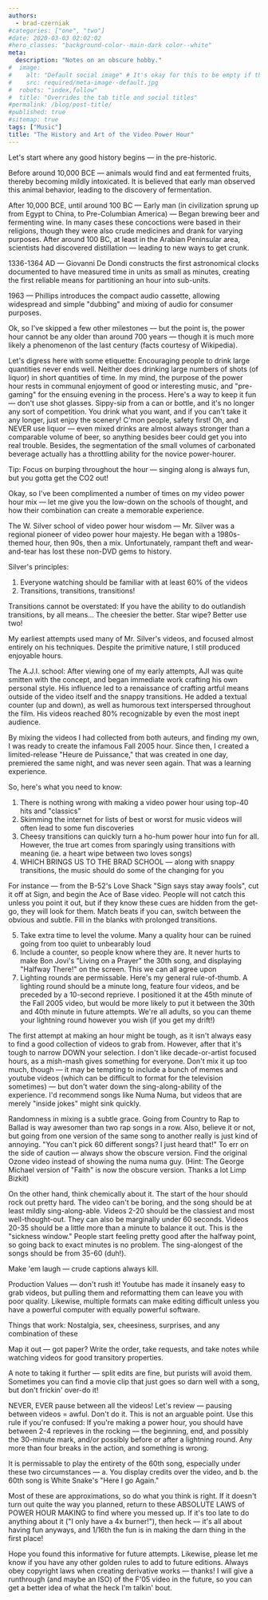 ```yaml
---
authors:
  - brad-czerniak
#categories: ["one", "two"]
#date: 2020-03-03 02:02:02
#hero_classes: "background-color--main-dark color--white"
meta:
  description: "Notes on an obscure hobby."
#  image:
#    alt: "Default social image" # It's okay for this to be empty if the image is decorative
#    src: required/meta-image--default.jpg
#  robots: "index,follow"
#  title: "Overrides the tab title and social titles"
#permalink: /blog/post-title/
#published: true
#sitemap: true
tags: ["Music"]
title: "The History and Art of the Video Power Hour"
---
```


Let's start where any good history begins — in the pre-historic.

Before around 10,000 BCE — animals would find and eat fermented fruits, thereby becoming mildly intoxicated. It is believed
that early man observed this animal behavior, leading to the discovery of fermentation.

After 10,000 BCE, until around 100 BC — Early man (in civilization sprung up from Egypt to China, to Pre-Columbian America)
 — Began brewing beer and fermenting wine. In many cases these concoctions were based in their religions, though they were
 also crude medicines and drank for varying purposes. After around 100 BC, at least in the Arabian Peninsular area, scientists
 had discovered distillation — leading to new ways to get crunk.

1336-1364 AD — Giovanni De Dondi constructs the first astronomical clocks documented to have measured time in units as small
as minutes, creating the first reliable means for partitioning an hour into sub-units.

1963 — Phillips introduces the compact audio cassette, allowing widespread and simple "dubbing" and mixing of audio for
consumer purposes.

Ok, so I've skipped a few other milestones — but the point is, the power hour cannot be any older than around 700 years —
though it is much more likely a phenomenon of the last century (facts courtesy of Wikipedia).

Let's digress here with some etiquette: Encouraging people to drink large quantities never ends well. Neither does drinking
large numbers of shots (of liquor) in short quantities of time. In my mind, the purpose of the power hour rests in communal
enjoyment of good or interesting music, and "pre-gaming" for the ensuing evening in the process. Here's a way to keep it
fun — don't use shot glasses. Sippy-sip from a can or bottle, and it's no longer any sort of competition. You drink what
you want, and if you can't take it any longer, just enjoy the scenery! C'mon people, safety first! Oh, and NEVER use liquor
 — even mixed drinks are almost always stronger than a comparable volume of beer, so anything besides beer could get you
 into real trouble. Besides, the segmentation of the small volumes of carbonated beverage actually has a throttling ability
 for the novice power-hourer.

Tip: Focus on burping throughout the hour — singing along is always fun, but you gotta get the CO2 out!

Okay, so I've been complimented a number of times on my video power hour mix — let me give you the low-down on the schools
of thought, and how their combination can create a memorable experience.

The W. Silver school of video power hour wisdom — Mr. Silver was a regional pioneer of video power hour majesty. He began
with a 1980s-themed hour, then 90s, then a mix. Unfortunately, rampant theft and wear-and-tear has lost these non-DVD gems
to history.

Silver's principles:

  1. Everyone watching should be familiar with at least 60% of the videos
  2. Transitions, transitions, transitions!

Transitions cannot be overstated: If you have the ability to do outlandish transitions, by all means… The cheesier the better.
Star wipe? Better use two!

My earliest attempts used many of Mr. Silver's videos, and focused almost entirely on his techniques. Despite the primitive
nature, I still produced enjoyable hours.

The A.J.I. school: After viewing one of my early attempts, AJI was quite smitten with the concept, and began immediate work
crafting his own personal style. His influence led to a renaissance of crafting artful means outside of the video itself
and the snappy transitions. He added a textual counter (up and down), as well as humorous text interspersed throughout the
film. His videos reached 80% recognizable by even the most inept audience.

By mixing the videos I had collected from both auteurs, and finding my own, I was ready to create the infamous Fall 2005
hour. Since then, I created a limited-release "Heure de Puissance," that was created in one day, premiered the same night,
and was never seen again. That was a learning experience.

So, here's what you need to know:

  1. There is nothing wrong with making a video power hour using top-40 hits and "classics"
  2. Skimming the internet for lists of best or worst for music videos will often lead to some fun discoveries
  3. Cheesy transitions can quickly turn a ho-hum power hour into fun for all. However, the true art comes from sparingly
    using transitions with meaning (ie. a heart wipe between two loves songs)
  4. WHICH BRINGS US TO THE BRAD SCHOOL — along with snappy transitions, the music should do some of the changing for you

For instance — from the B-52's Love Shack "Sign says stay away fools", cut it off at Sign, and begin the Ace of Base video.
People will not catch this unless you point it out, but if they know these cues are hidden from the get-go, they will look
for them. Match beats if you can, switch between the obvious and subtle. Fill in the blanks with prolonged transitions.

  5. Take extra time to level the volume. Many a quality hour can be ruined going from too quiet to unbearably loud
  6. Include a counter, so people know where they are. It never hurts to make Bon Jovi's "Living on a Prayer" the 30th song,
    and displaying "Halfway There!" on the screen. This we can all agree upon
  7. Lighting rounds are permissable. Here's my general rule-of-thumb. A lighting round should be a minute long, feature
    four videos, and be preceded by a 10-second reprieve. I positioned it at the 45th minute of the Fall 2005 video, but
    would be more likely to put it between the 30th and 40th minute in future attempts. We're all adults, so you can theme
    your lightning round however you wish (if you get my drift!)

The first attempt at making an hour might be tough, as it isn't always easy to find a good collection of videos to grab
from. However, after that it's tough to narrow DOWN your selection. I don't like decade-or-artist focused hours, as a
mish-mash gives something for everyone. Don't mix it up too much, though — it may be tempting to include a bunch of memes
and youtube videos (which can be difficult to format for the television sometimes) — but don't water down the sing-along-ability
of the experience. I'd recommend songs like Numa Numa, but videos that are merely "inside jokes" might sink quickly.

Randomness in mixing is a subtle grace. Going from Country to Rap to Ballad is way awesomer than two rap songs in a row.
Also, believe it or not, but going from one version of the same song to another really is just kind of annoying. "You can't
pick 60 different songs? I just heard that!" To err on the side of caution — always show the obscure version. Find the original
Ozone video instead of showing the numa numa guy. (Hint: The George Michael version of "Faith" is now the obscure version.
Thanks a lot Limp Bizkit)

On the other hand, think chemically about it. The start of the hour should rock out pretty hard. The video can't be boring,
and the song should be at least mildly sing-along-able. Videos 2-20 should be the classiest and most well-thought-out. They
can also be marginally under 60 seconds. Videos 20-35 should be a little more than a minute to balance it out. This is the
"sickness window." People start feeling pretty good after the halfway point, so going back to exact minutes is no problem.
The sing-alongest of the songs should be from 35-60 (duh!).

Make 'em laugh — crude captions always kill.

Production Values — don't rush it! Youtube has made it insanely easy to grab videos, but pulling them and reformatting them
can leave you with poor quality. Likewise, multiple formats can make editing difficult unless you have a powerful computer
with equally powerful software.

Things that work: Nostalgia, sex, cheesiness, surprises, and any combination of these

Map it out — got paper? Write the order, take requests, and take notes while watching videos for good transitory properties.

A note to taking it further — split edits are fine, but purists will avoid them. Sometimes you can find a movie clip that
just goes so darn well with a song, but don't frickin' over-do it!

NEVER, EVER pause between all the videos! Let's review — pausing between videos = awful. Don't do it. This is not an arguable
point. Use this rule if you're confused: If you're making a power hour, you should have between 2-4 reprieves in the rocking
 — the beginning, end, and possibly the 30-minute mark, and/or possibly before or after a lightning round. Any more than
 four breaks in the action, and something is wrong.

It is permissable to play the entirety of the 60th song, especially under these two circumstances — a. You display credits
over the video, and b. the 60th song is White Snake's "Here I go Again."

Most of these are approximations, so do what you think is right. If it doesn't turn out quite the way you planned, return
to these ABSOLUTE LAWS of POWER HOUR MAKING to find where you messed up. If it's too late to do anything about it ("I only
have a 4x burner!"), then heck — it's all about having fun anyways, and 1/16th the fun is in making the darn thing in the
first place!

Hope you found this informative for future attempts. Likewise, please let me know if you have any other golden rules to
add to future editions. Always obey copyright laws when creating derivative works — thanks! I will give a runthrough (and
maybe an ISO) of the F'05 video in the future, so you can get a better idea of what the heck I'm talkin' bout.
